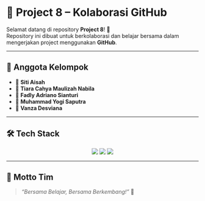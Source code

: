 # 🚀 Project 8 – Kolaborasi GitHub  

Selamat datang di repository **Project 8**! 🎉  
Repository ini dibuat untuk berkolaborasi dan belajar bersama dalam mengerjakan project menggunakan **GitHub**.  

---

## 👥 Anggota Kelompok
- 🌸 **Siti Aisah**  
- 🌸 **Tiara Cahya Maulizah Nabila**  
- 🌟 **Fadly Adriano Sianturi**  
- 🌟 **Muhammad Yogi Saputra**  
- 🌟 **Vanza Desviana**  

---

## 🛠️ Tech Stack
<p align="center">
  <img src="https://img.shields.io/badge/Git-F05032?style=for-the-badge&logo=git&logoColor=white"/>
  <img src="https://img.shields.io/badge/GitHub-181717?style=for-the-badge&logo=github&logoColor=white"/>
  <img src="https://img.shields.io/badge/Collaboration-00C853?style=for-the-badge&logo=teams&logoColor=white"/>
</p>

---

## 🌟 Motto Tim
> *“Bersama Belajar, Bersama Berkembang!”* 🚀
